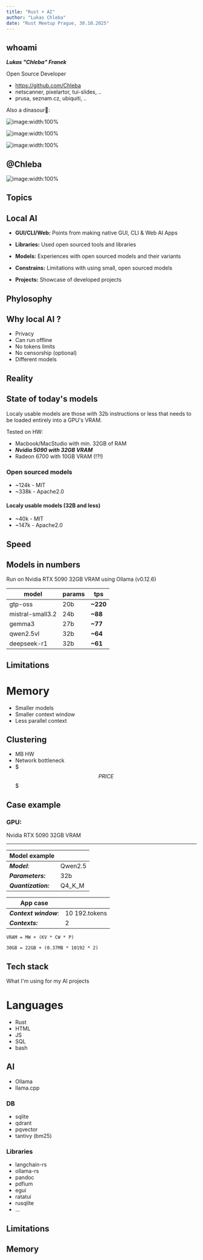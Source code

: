 ```yaml
---
title: "Rust + AI"
author: "Lukas Chleba"
date: "Rust Meetup Prague, 30.10.2025"
---
```


whoami
---

***Lukas "Chleba" Franek***

Open Source Developer

* https://github.com/Chleba
* netscanner, pixelartor, tui-slides, ..
* prusa, seznam.cz, ubiquiti, ..

<!-- pause -->
Also a dinasour🦕:
<!-- column_layout: [1, 1, 1] -->

<!-- column: 0 -->
![image:width:100%](atari.jpg)
<!-- column: 1 -->
![image:width:100%](Netscape9logo.png)
<!-- column: 2 -->
![image:width:100%](floppy.jpg)
<!-- reset_layout -->

<!-- end_slide -->

@Chleba
---

![image:width:100%](hermit.png)

<!-- end_slide -->

Topics
---

<!-- font_size: 2 -->
## Local AI
<!-- font_size: 1 -->

<!-- pause -->
* **GUI/CLI/Web:** Points from making native GUI, CLI & Web AI Apps
<!-- pause -->
* **Libraries:** Used open sourced tools and libraries
<!-- pause -->
* **Models:** Experiences with open sourced models and their variants
<!-- pause -->
* **Constrains:** Limitations with using small, open sourced models
<!-- pause -->
* **Projects:** Showcase of developed projects


<!-- end_slide -->

Phylosophy
---

## Why local AI ?

* Privacy
* Can run offline
* No tokens limits
* No censorship (optional)
* Different models

<!-- end_slide -->

Reality
---

## State of today's models

Localy usable models are those with 32b instructions or less that needs to be loaded entirely into a GPU's VRAM.

Tested on HW:

* Macbook/MacStudio with min. 32GB of RAM
* ***Nvidia 5090 with 32GB VRAM***
* Radeon 6700 with 10GB VRAM (!?!)

<!-- pause -->

### Open sourced models

* ~124k - MIT
* ~338k - Apache2.0

<!-- pause -->

#### Localy usable models (32B and less)

* ~40k - MIT
* ~147k - Apache2.0

<!-- end_slide -->

Speed
---

## Models in numbers

Run on Nvidia RTX 5090 32GB VRAM using Ollama (v0.12.6)

| model            | params       |  tps     |
| ------           | ------       | ------   |
| gtp-oss          | 20b          | **~220** |
| mistral-small3.2 | 24b          | **~88**  |
| gemma3           | 27b          | **~77**  |
| qwen2.5vl        | 32b          | **~64**  |
| deepseek-r1      | 32b          | **~61**  |

<!-- end_slide -->

Limitations
---
<!-- font_size: 3 -->
# Memory
<!-- font_size: 1 -->
* Smaller models
* Smaller context window
* Less parallel context

<!-- pause -->
## Clustering
* MB HW
* Network bottleneck
* $$$ PRICE $$$

<!-- end_slide -->

Case example
---

### GPU:
Nvidia RTX 5090 32GB VRAM

-------

<!-- column_layout: [1, 1] -->
<!-- column: 0 -->

| Model example | |
| -----         | -----  |
| ***Model***:        | Qwen2.5 |
| ***Parameters:***   | 32b |
| ***Quantization:*** | Q4_K_M |

<!-- column: 1 -->

| App case      | |
| -----         | -----  |
| ***Context window***:        | 10 192.tokens |
| ***Contexts:***   | 2 |

<!-- reset_layout -->

```
VRAM = MW + (KV * CW * P)
```
<!-- pause -->

```
30GB = 22GB + (0.37MB * 10192 * 2)
```

<!-- end_slide -->

Tech stack
---

What I'm using for my AI projects

<!-- column_layout: [1, 1, 1] -->

<!-- column: 0 -->
# Languages
* Rust
* HTML
* JS
* SQL
* bash

<!-- pause -->

## AI
* Ollama
* llama.cpp

<!-- pause -->

<!-- column: 1 -->
### DB
* sqlite
* qdrant
* pqvector
* tantivy (bm25)

<!-- pause -->

<!-- column: 2 -->
### Libraries
* langchain-rs
* ollama-rs
* pandoc
* pdfium
* egui
* ratatui
* rusqlite
* ...

<!-- end_slide -->

Limitations
---

## Memory


